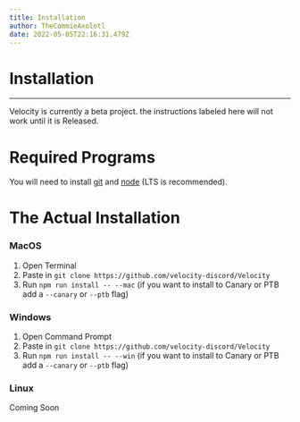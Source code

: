 ```yaml
---
title: Installation
author: TheCommieAxolotl
date: 2022-05-05T22:16:31.479Z
---
```

# Installation

- - -

<div class="notice">
    Velocity is currently a beta project. the instructions labeled here will not work until it is Released.
</div>

# Required Programs

You will need to install [git](https://git-scm.com/download/) and [node](https://nodejs.org/) (LTS is recommended). 
<br />

# The Actual Installation

### MacOS

1. Open Terminal
2. Paste in 
   `git clone https://github.com/velocity-discord/Velocity`
3. Run `npm run install -- --mac` (if you want to install to Canary or PTB add a `--canary` or `--ptb` flag)

### Windows

1. Open Command Prompt
2. Paste in 
   `git clone https://github.com/velocity-discord/Velocity`
3. Run `npm run install -- --win` (if you want to install to Canary or PTB add a `--canary` or `--ptb` flag)

### Linux

Coming Soon